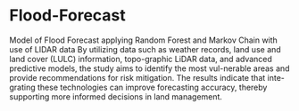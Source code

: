 # Flood-Forecast
 Model of Flood Forecast applying Random Forest and Markov Chain with use of LIDAR data 
By utilizing data such as weather records, land use and land cover (LULC) information, topo-graphic LiDAR data, and advanced predictive models, the study aims to identify the most vul-nerable areas and provide recommendations for risk mitigation. The results indicate that inte-grating these technologies can improve forecasting accuracy, thereby supporting more informed decisions in land management.
